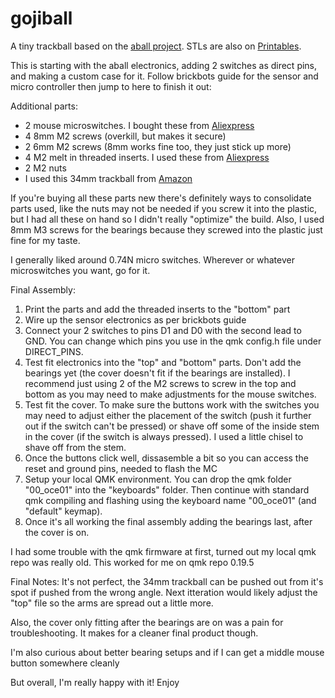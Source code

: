 # gojiball
A tiny trackball based on the [aball project](https://github.com/brickbots/aball).
STLs are also on [Printables](https://www.printables.com/model/355632-gojiball).

This is starting with the aball electronics, adding 2 switches as direct pins, and making a custom case for it.
Follow brickbots guide for the sensor and micro controller then jump to here to finish it out:

Additional parts:
- 2 mouse microswitches. I bought these from [Aliexpress](https://www.aliexpress.us/item/3256802345972562.html?spm=a2g0o.order_detail.order_detail_item.9.3b9bf19cvxvjTy&gatewayAdapt=glo2usa&_randl_shipto=US)
- 4 8mm M2 screws (overkill, but makes it secure)
- 2 6mm M2 screws (8mm works fine too, they just stick up more)
- 4 M2 melt in threaded inserts. I used these from [Aliexpress](https://www.aliexpress.us/item/2255800046543591.html?spm=a2g0o.order_list.order_list_main.19.21ef1802uwQUCH&gatewayAdapt=glo2usa4itemAdapt&_randl_shipto=US)
- 2 M2 nuts
- I used this 34mm trackball from [Amazon](https://www.amazon.com/gp/product/B07BDHK2MR/ref=ppx_yo_dt_b_search_asin_title?ie=UTF8&psc=1)

If you're buying all these parts new there's definitely ways to consolidate parts used, like the nuts may not be needed if you screw it into the plastic, but I had all these on hand so I didn't really "optimize" the build. Also, I used 8mm M3 screws for the bearings because they screwed into the plastic just fine for my taste.

I generally liked around 0.74N micro switches. Wherever or whatever microswitches you want, go for it.

Final Assembly:
1. Print the parts and add the threaded inserts to the "bottom" part 
2. Wire up the sensor electronics as per brickbots guide
3. Connect your 2 switches to pins D1 and D0 with the second lead to GND. You can change which pins you use in the qmk config.h file under DIRECT_PINS.
4. Test fit electronics into the "top" and "bottom" parts. Don't add the bearings yet (the cover doesn't fit if the bearings are installed). I recommend just using 2 of the M2 screws to screw in the top and bottom as you may need to make adjustments for the mouse switches.
5. Test fit the cover. To make sure the buttons work with the switches you may need to adjust either the placement of the switch (push it further out if the switch can't be pressed) or shave off some of the inside stem in the cover (if the switch is always pressed). I used a little chisel to shave off from the stem. 
6. Once the buttons click well, dissasemble a bit so you can access the reset and ground pins, needed to flash the MC
7. Setup your local QMK environment. You can drop the qmk folder "00_oce01" into the "keyboards" folder. Then continue with standard qmk compiling and flashing using the keyboard name "00_oce01" (and "default" keymap).
8. Once it's all working the final assembly adding the bearings last, after the cover is on.

I had some trouble with the qmk firmware at first, turned out my local qmk repo was really old. This worked for me on qmk repo 0.19.5

Final Notes:
It's not perfect, the 34mm trackball can be pushed out from it's spot if pushed from the wrong angle. Next itteration would likely adjust the "top" file so the arms are spread out a little more. 

Also, the cover only fitting after the bearings are on was a pain for troubleshooting. It makes for a cleaner final product though.

I'm also curious about better bearing setups and if I can get a middle mouse button somewhere cleanly

But overall, I'm really happy with it! Enjoy
